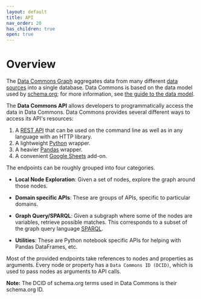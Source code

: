 ```yaml
---
layout: default
title: API
nav_order: 20
has_children: true
open: true
---
```

# Overview

The [Data Commons Graph](https://datacommons.org) aggregates data from many
different [data sources](https://datacommons.org/datasets) into a single
database. Data Commons is based on the data model used by
[schema.org](https://schema.org); for more information, see [the guide to the data model](/data_model.html).

The **Data Commons API** allows developers to programmatically access the data in Data Commons.
Data Commons provides several different ways to access its API's resources:

1. A [REST API](/api/rest) that can be used on the command line as well as in any language with an HTTP library.
1. A lightweight [Python](/api/python) wrapper.
1. A heavier [Pandas](/api/pandas) wrapper.
1. A convenient [Google Sheets](/api/sheets) add-on.

The endpoints can be roughly grouped into four categories.

-   **Local Node Exploration**: Given a set of nodes, explore the
    graph around those nodes.

-   **Domain specific APIs**: These are groups of APIs, specific to particular
    domains.

-   **Graph Query/SPARQL**: Given a subgraph where some of the nodes are
    variables, retrieve possible matches. This corresponds to a subset of the
    graph query language [SPARQL](https://www.w3.org/TR/rdf-sparql-query/).

-   **Utilities**: These are Python notebook specific APIs for helping with
    Pandas DataFrames, etc.

Most of the provided endpoints take references to nodes and properties as arguments. Every
node or property has a `Data Commons ID (DCID)`, which is used
to pass nodes as arguments to API calls.

**Note:** The DCID of schema.org terms used in Data Commons is their schema.org ID.

